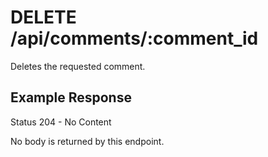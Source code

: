 # DELETE /api/comments/:comment_id

Deletes the requested comment.

## Example Response

Status 204 - No Content

No body is returned by this endpoint.
